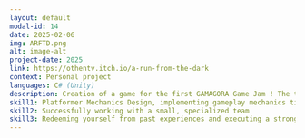 ```yaml
---
layout: default
modal-id: 14
date: 2025-02-06
img: ARFTD.png
alt: image-alt
project-date: 2025
link: https://othentv.itch.io/a-run-from-the-dark
context: Personal project
languages: C# (Unity)
description: Creation of a game for the first GAMAGORA Game Jam ! The theme? "𝘐𝘧 𝘺𝘰𝘶 𝘥𝘰𝘯’𝘵 𝘴𝘦𝘦 𝘪𝘵, 𝘪𝘵 𝘥𝘰𝘦𝘴𝘯’𝘵 𝘦𝘹𝘪𝘴𝘵."
skill1: Platformer Mechanics Design, implementing gameplay mechanics tied to visibility and light
skill2: Successfully working with a small, specialized team
skill3: Redeeming yourself from past experiences and executing a stronger project
---
```

